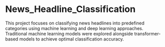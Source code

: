 # News_Headline_Classification
This project focuses on classifying news headlines into predefined categories using machine learning and deep learning approaches. Traditional machine learning models were explored alongside transformer-based models to achieve optimal classification accuracy. 
